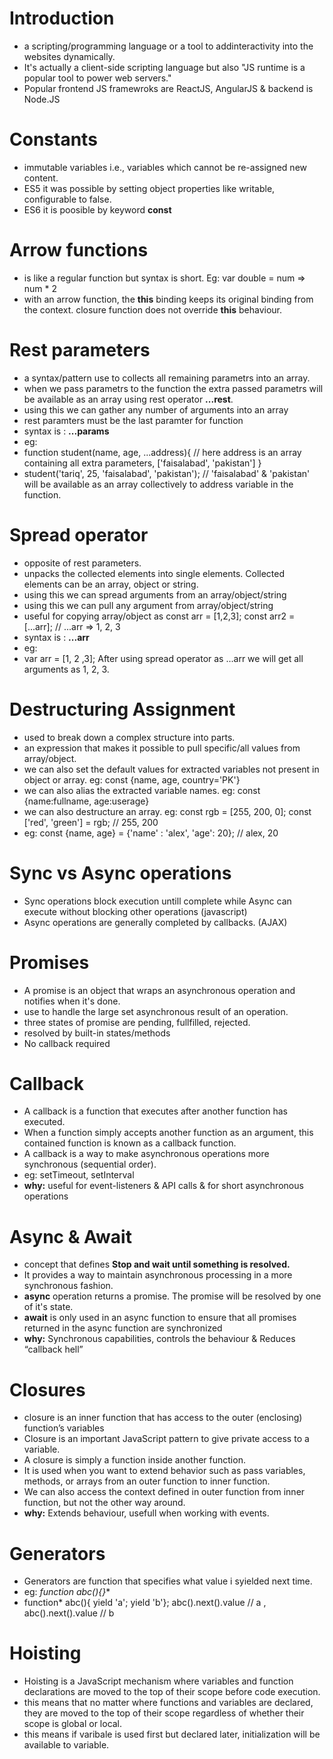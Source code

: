 
# Introduction

- a scripting/programming language or a tool to addinteractivity into the websites dynamically.
- It's actually a client-side scripting language but also "JS runtime is a popular tool to power web servers."
- Popular frontend JS framewroks are ReactJS, AngularJS & backend is Node.JS

# Constants
- immutable variables i.e., variables which cannot be re-assigned new content.
- ES5 it was possible by setting object properties like writable, configurable to false.
- ES6 it is poosible by keyword **const**

# Arrow functions
- is like a regular function but syntax is short. Eg: var double = num => num * 2
- with an arrow function, the **this** binding keeps its original binding from the context. closure function does not override **this** behaviour.

# Rest parameters
- a syntax/pattern use to collects all remaining parametrs into an array.
- when we pass parametrs to the function the extra passed parametrs will be available as an array using rest operator **...rest**.
- using this we can gather any number of arguments into an array
- rest paramters must be the last paramter for function
- syntax is : **...params**
- eg: 
- function student(name, age, ...address){ // here address is an array containing all extra parameters, ['faisalabad', 'pakistan'] }
- student('tariq', 25, 'faisalabad', 'pakistan'); // 'faisalabad' & 'pakistan' will be available as an array collectively to address variable in the function.

# Spread operator
- opposite of rest parameters.
- unpacks the collected elements into single elements. Collected elements can be an array, object or string.
- using this we can spread arguments from an array/object/string
- using this we can pull any argument from array/object/string
- useful for copying array/object as const arr = [1,2,3]; const arr2 = [...arr]; // ...arr => 1, 2, 3
- syntax is : **...arr**
- eg: 
- var arr = [1, 2 ,3]; After using spread operator as ...arr we will get all arguments as 1, 2, 3.

# Destructuring Assignment 
- used to break down a complex structure into parts.
- an expression that makes it possible to pull specific/all values from array/object.
- we can also set the default values for extracted variables not present in object or array. eg: const {name, age, country='PK'}
- we can also alias the extracted variable names. eg: const {name:fullname, age:userage}
- we can also destructure an array. eg: const rgb = [255, 200, 0]; const ['red', 'green'] = rgb; // 255, 200
- eg: const {name, age} = {'name' : 'alex', 'age': 20}; // alex, 20 

# Sync vs Async operations
- Sync operations block execution untill complete while Async can execute without blocking other operations (javascript)
- Async operations are generally completed by callbacks. (AJAX)

# Promises
- A promise is an object that wraps an asynchronous operation and notifies when it's done.
- use to handle the large set asynchronous result of an operation.
- three states of promise are pending, fullfilled, rejected. 
- resolved by built-in states/methods
- No callback required

# Callback
- A callback is a function that executes after another function has executed.
- When a function simply accepts another function as an argument, this contained function is known as a callback function.
- A callback is a way to make asynchronous operations more synchronous (sequential order).
- eg: setTimeout, setInterval 
- **why:** useful for event-listeners & API calls & for short asynchronous operations

# Async & Await
- concept that defines **Stop and wait until something is resolved.**
- It provides a way to maintain asynchronous processing in a more synchronous fashion. 
- **async** operation returns a promise. The promise will be resolved by one of it's state.
- **await** is only used in an async function to ensure that all promises returned in the async function are synchronized
- **why:** Synchronous capabilities, controls the behaviour & Reduces “callback hell”

# Closures
- closure is an inner function that has access to the outer (enclosing) function’s variables
- Closure is an important JavaScript pattern to give private access to a variable.
- A closure is simply a function inside another function.
- It is used when you want to extend behavior such as pass variables, methods, or arrays from an outer function to inner function.
- We can also access the context defined in outer function from inner function, but not the other way around.
- **why:** Extends behaviour, usefull when working with events.

# Generators
- Generators are function that specifies what value i syielded next time.
- eg: **function* abc(){}** 
- function* abc(){ yield 'a'; yield 'b'}; abc().next().value // a  , abc().next().value // b

# Hoisting
- Hoisting is a JavaScript mechanism where variables and function declarations are moved to the top of their scope before code execution.
- this means that no matter where functions and variables are declared, they are moved to the top of their scope regardless of whether their scope is global or local.
- this means if varibale is used first but declared later, initialization will be available to variable.
